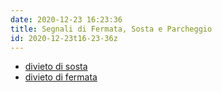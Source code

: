 ```yaml
---
date: 2020-12-23 16:23:36
title: Segnali di Fermata, Sosta e Parcheggio
id: 2020-12-23t16-23-36z
---
```


- [divieto di sosta](./2020-12-23t16-24-49z.md)
- [divieto di fermata](./2020-12-23t16-35-47z.md)
